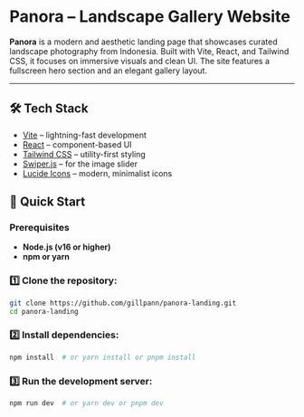# Panora – Landscape Gallery Website

**Panora** is a modern and aesthetic landing page that showcases curated landscape photography from Indonesia. Built with Vite, React, and Tailwind CSS, it focuses on immersive visuals and clean UI. The site features a fullscreen hero section and an elegant gallery layout.

---

## 🛠 Tech Stack

- [Vite](https://vitejs.dev/) – lightning-fast development
- [React](https://reactjs.org/) – component-based UI
- [Tailwind CSS](https://tailwindcss.com/) – utility-first styling
- [Swiper.js](https://swiperjs.com/react) – for the image slider
- [Lucide Icons](https://lucide.dev/) – modern, minimalist icons


## 🚀 Quick Start

### Prerequisites
- **Node.js (v16 or higher)**
- **npm or yarn**

### 1️⃣  Clone the repository:
```bash
git clone https://github.com/gillpann/panora-landing.git
cd panora-landing
```

### 2️⃣  Install dependencies:
```bash
npm install  # or yarn install or pnpm install
```

### 3️⃣  Run the development server:
```bash
npm run dev  # or yarn dev or pnpm dev
```